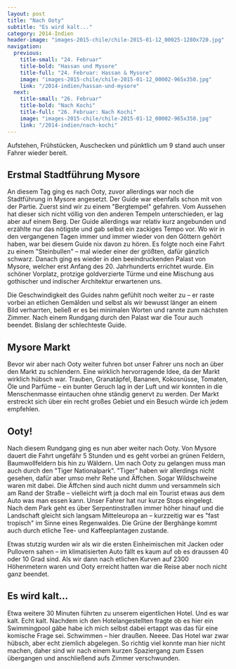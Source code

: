 ```yaml
---
layout: post
title: "Nach Ooty"
subtitle: "Es wird kalt..."
category: 2014-Indien
header-image: "images-2015-chile/chile-2015-01-12_00025-1280x720.jpg"
navigation:
  previous:
    title-small: "24. Februar"
    title-bold: "Hassan und Mysore"
    title-full: "24. Februar: Hassan & Mysore"
    image: "images-2015-chile/chile-2015-01-12_00002-965x350.jpg"
    link: "/2014-indien/hassan-und-mysore"
  next:
    title-small: "26. Februar"
    title-bold: "Nach Kochi"
    title-full: "26. Februar: Nach Kochi"
    image: "images-2015-chile/chile-2015-01-12_00002-965x350.jpg"
    link: "/2014-indien/nach-kochi"
---
```


Aufstehen, Frühstücken, Auschecken und pünktlich um 9 stand auch unser Fahrer wieder bereit. 

## Erstmal Stadtführung Mysore

An diesem Tag ging es nach Ooty, zuvor allerdings war noch die Stadtführung in Mysore angesetzt. Der Guide war ebenfalls schon mit von der Partie. 
Zuerst sind wir zu einem "Bergtempel" gefahren. Vom Aussehen hat dieser sich nicht völlig von den anderen Tempeln unterschieden, er lag aber auf einem Berg. 
Der Guide allerdings war relativ kurz angebunden und erzählte nur das nötigste und gab selbst ein zackiges Tempo vor. Wo wir in den vergangenen Tagen immer und immer wieder von den Göttern gehört haben, war bei diesem Guide nix davon zu hören. Es folgte noch eine Fahrt zu einem "Steinbullen" – mal wieder einer der größten, dafür gänzlich schwarz. Danach ging es wieder in den beeindruckenden Palast von Mysore, welcher erst Anfang des 20. Jahrhunderts errichtet wurde. Ein schöner Vorplatz, protzige goldverzierte Türme und eine Mischung aus gothischer und indischer Architektur erwartenen uns. 

Die Geschwindigkeit des Guides nahm gefühlt noch weiter zu – er raste vorbei an etlichen Gemälden und selbst als wir bewusst länger an einem Bild verharrten, beließ er es bei minimalen Worten und rannte zum nächsten Zimmer. Nach einem Rundgang durch den Palast war die Tour auch beendet. Bislang der schlechteste Guide.

## Mysore Markt

Bevor wir aber nach Ooty weiter fuhren bot unser Fahrer uns noch an über den Markt zu schlendern. Eine wirklich hervorragende Idee, da der Markt wirklich hübsch war. Trauben, Granatäpfel, Bananen, Kokosnüsse, Tomaten, Öle und Parfüme – ein bunter Geruch lag in der Luft und wir konnten in die Menschenmasse eintauchen ohne ständig genervt zu werden. Der Markt erstreckt sich über ein recht großes Gebiet und ein Besuch würde ich jedem empfehlen.

## Ooty!

Nach diesem Rundgang ging es nun aber weiter nach Ooty. Von Mysore dauert die Fahrt ungefähr 5 Stunden und es geht vorbei an grünen Feldern, Baumwollfeldern bis hin zu Wäldern. Um nach Ooty zu gelangen muss man auch durch den "Tiger Nationalpark". "Tiger" haben wir allerdings nicht gesehen, dafür aber umso mehr Rehe und Äffchen. Sogar Wildschweine waren mit dabei. 
Die Äffchen sind auch nicht dumm und versammeln sich am Rand der Straße – vielleicht wirft ja doch mal ein Tourist etwas aus dem Auto was man essen kann. 
Unser Fahrer hat nur kurze Stops eingelegt. Nach dem Park geht es über Serpentinstraßen immer höher hinauf und die Landschaft gleicht sich langsam Mitteleuropa an – kurzzeitig war es "fast tropisch" im Sinne eines Regenwaldes. Die Grüne der Berghänge kommt auch durch etliche Tee- und Kaffeeplantagen zustande. 

Etwas stutzig wurden wir als wir die ersten Einheimischen mit Jacken oder Pullovern sahen – im klimatisierten Auto fällt es kaum auf ob es draussen 40 oder 10 Grad sind. Als wir dann nach etlichen Kurven auf 2300 Höhenmetern waren und Ooty erreicht hatten war die Reise aber noch nicht ganz beendet. 

## Es wird kalt...

Etwa weitere 30 Minuten führten zu unserem eigentlichen Hotel. Und es war kalt. Echt kalt. Nachdem ich den Hotelangestellten fragte ob es hier ein Swimmingpool gäbe habe ich mich selbst dabei ertappt was das für eine komische Frage sei. Schwimmen – hier draußen. Neeee. Das Hotel war zwar hübsch, aber echt ziemlich abgelegen. So richtig viel konnte man hier nicht machen, daher sind wir nach einem kurzen Spaziergang zum Essen übergangen und anschließend aufs Zimmer verschwunden.
